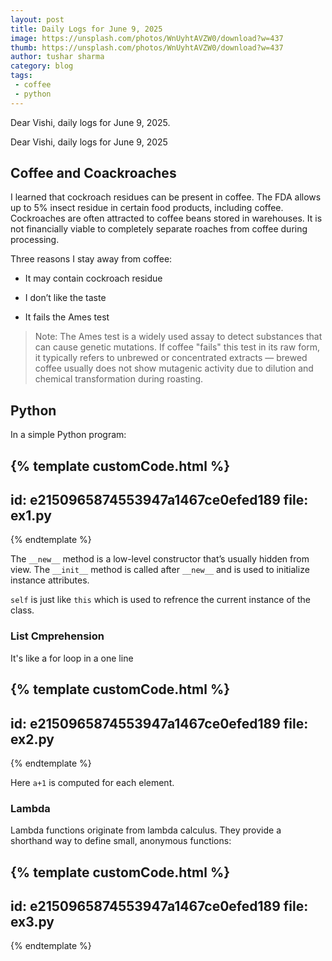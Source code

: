 ```yaml
---
layout: post
title: Daily Logs for June 9, 2025
image: https://unsplash.com/photos/WnUyhtAVZW0/download?w=437
thumb: https://unsplash.com/photos/WnUyhtAVZW0/download?w=437
author: tushar sharma
category: blog
tags:
 - coffee
 - python
---
```



Dear Vishi, daily logs for June 9, 2025.<!-- truncate_here -->

Dear Vishi, daily logs for June 9, 2025

## Coffee and Coackroaches

I learned that cockroach residues can be present in coffee. The FDA allows up to 5% insect residue in certain food products, including coffee. Cockroaches are often attracted to coffee beans stored in warehouses. It is not financially viable to completely separate roaches from coffee during processing.

Three reasons I stay away from coffee:

* It may contain cockroach residue

* I don’t like the taste

* It fails the Ames test

> Note: The Ames test is a widely used assay to detect substances that can cause genetic mutations. If coffee "fails" this test in its raw form, it typically refers to unbrewed or concentrated extracts — brewed coffee usually does not show mutagenic activity due to dilution and chemical transformation during roasting. 


## Python

In a simple Python program:


{% template  customCode.html %}
---
id: e2150965874553947a1467ce0efed189
file: ex1.py
---
{% endtemplate %}


The `__new__` method is a low-level constructor that’s usually hidden from view. The `__init__` method is called after `__new__` and is used to initialize instance attributes.


`self` is just like `this` which is used to refrence the current instance of the class. 


### List Cmprehension 

It's like a for loop in a one line 

{% template  customCode.html %}
---
id: e2150965874553947a1467ce0efed189
file: ex2.py
---
{% endtemplate %}

Here `a+1` is  computed for each element. 

### Lambda

Lambda functions originate from lambda calculus. They provide a shorthand way to define small, anonymous functions:


{% template  customCode.html %}
---
id: e2150965874553947a1467ce0efed189
file: ex3.py
---
{% endtemplate %}
